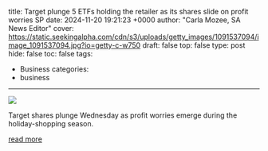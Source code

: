 title: Target plunge 5 ETFs holding the retailer as its shares slide on profit worries SP
date: 2024-11-20 19:21:23 +0000
author: "Carla Mozee, SA News Editor"
cover: https://static.seekingalpha.com/cdn/s3/uploads/getty_images/1091537094/image_1091537094.jpg?io=getty-c-w750
draft: false
top: false
type: post
hide: false
toc: false
tags:
  - Business
categories:
  - business
---

![](https://static.seekingalpha.com/cdn/s3/uploads/getty_images/1091537094/image_1091537094.jpg?io=getty-c-w750)

Target shares plunge Wednesday as profit worries emerge during the holiday-shopping season.

[read more](https://seekingalpha.com/news/4313536-target-plunge-5-etfs-holding-the-retailer-as-its-shares-slide-on-profit-worries)
